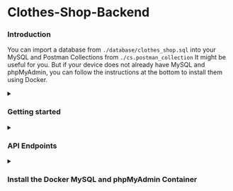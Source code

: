 # Clothes-Shop-Backend

<h3>Introduction</h3>

You can import a database from `./database/clothes_shop.sql` into your MySQL and Postman Collections from `./cs.postman_collection` It might be useful for you. But if your device does not already have MySQL and phpMyAdmin, you can follow the instructions at the bottom to install them using Docker.

<details><summary><h3>Getting started</h3></summary>
<p>
<ul>
<li>
 
<strong>Install</strong>
 
```
$ git clone https://github.com/santichoks/Clothes-Shop-Backend.git
$ cd Clothes-Shop-Backend
$ npm install
```
</li>
 
<li>
 
<strong>Setting up your local environment</strong>
 
create an `.env` file in the application root directory.
 
```
DB_HOST=localhost
DB_USERNAME=root
DB_PASSWORD=123456
DB_DATABASE=clothes_shop
PORT=8000
```
</li>
 
</ul>
</p>
</details>

<details><summary><h3>API Endpoints</h3></summary>
<p>
The root path is `http://localhost:8000/`, The port can be changed in the `.env` file. 

|Endpoint|Method|Optional Params|Example|
|:-:|:-:|-|-|
|`/products`|GET|`gender [Men, Women]`|`http://127.0.0.1:8000/products?gender=Women`|
||||`http://127.0.0.1:8000/products?gender=Men,Women`|
|||`size [XS, S, M, L, XL]`|`http://127.0.0.1:8000/products?size=M`|
||||`http://127.0.0.1:8000/products?size=XS,S,M`|
|||`style [Red, Black, Batman, Spiderman]`|`http://127.0.0.1:8000/products?style=Red`|
||||`http://127.0.0.1:8000/products?style=Red,Spiderman,Batman`|
 
</p>
</details>

<details><summary><h3>Install the Docker MySQL and phpMyAdmin Container</h3></summary>
<p>
<ul>
 
<li>

<strong>Pull image</strong>
<p><a href="https://hub.docker.com/_/mysql">MySQL Docker Image</a></p>

```
$ docker pull mysql
```
<p><a href="https://hub.docker.com/_/phpmyadmin">phpMyAdmin Docker Image</a></p>

```
$ docker pull phpmyadmin
```
</li>
 
<li>

<strong>Run the container</strong>

```
$ docker run --name MySQL -p 3306:3306 -e MYSQL_ROOT_PASSWORD=123456 -d mysql
```

```
$ docker run --name phpMyAdmin -d --link MySQL:db -p 8080:80 phpmyadmin
```
</li>
 
<li>

<strong>Create a database</strong>

```
$ docker exec -it MySQL bash
```

```
$ mysql -u root -p
```

```
CREATE DATABASE clothes_shop;
```
</li>
 
<li>
<strong>Import a database table</strong>
 
open `http://localhost:8080` and choose a `clothes_shop` database from our created in the preceding, import `clothes_shop.sql` from `./database`
</li>

</ul>
</p>
</details>
